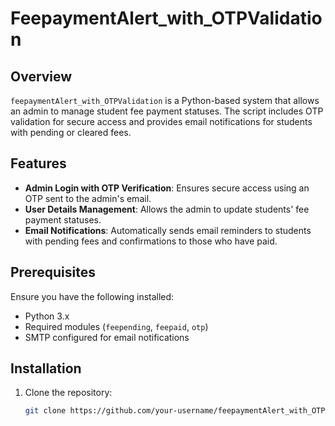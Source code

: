 # FeepaymentAlert_with_OTPValidation
## Overview
`feepaymentAlert_with_OTPValidation` is a Python-based system that allows an admin to manage student fee payment statuses. The script includes OTP validation for secure access and provides email notifications for students with pending or cleared fees.

## Features
- **Admin Login with OTP Verification**: Ensures secure access using an OTP sent to the admin's email.
- **User Details Management**: Allows the admin to update students' fee payment statuses.
- **Email Notifications**: Automatically sends email reminders to students with pending fees and confirmations to those who have paid.

## Prerequisites
Ensure you have the following installed:
- Python 3.x
- Required modules (`feepending`, `feepaid`, `otp`)
- SMTP configured for email notifications

## Installation
1. Clone the repository:
   ```bash
   git clone https://github.com/your-username/feepaymentAlert_with_OTPValidation.git
